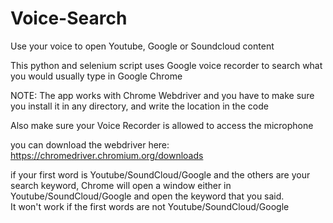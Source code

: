 # Voice-Search
Use your voice to open Youtube, Google or Soundcloud content <br />

This python and selenium script uses Google voice recorder to search what you would usually type in Google Chrome <br />

NOTE: The app works with Chrome Webdriver and you have to make sure you install it in any directory, and write the location in the code <br />
 
Also make sure your Voice Recorder is allowed to access the microphone <br />

you can download the webdriver here: https://chromedriver.chromium.org/downloads <br />

if your first word is Youtube/SoundCloud/Google and the others are your search keyword, Chrome will open a window either in Youtube/SoundCloud/Google and open the keyword that you said. <br />
It won't work if the first words are not Youtube/SoundCloud/Google

